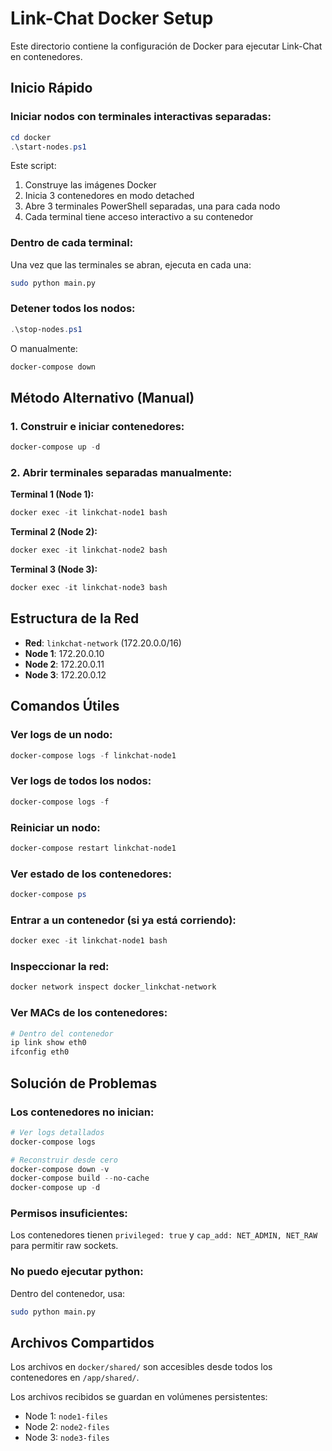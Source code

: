# Link-Chat Docker Setup

Este directorio contiene la configuración de Docker para ejecutar Link-Chat en contenedores.

## Inicio Rápido

### Iniciar nodos con terminales interactivas separadas:

```powershell
cd docker
.\start-nodes.ps1
```

Este script:
1. Construye las imágenes Docker
2. Inicia 3 contenedores en modo detached
3. Abre 3 terminales PowerShell separadas, una para cada nodo
4. Cada terminal tiene acceso interactivo a su contenedor

### Dentro de cada terminal:

Una vez que las terminales se abran, ejecuta en cada una:

```bash
sudo python main.py
```

### Detener todos los nodos:

```powershell
.\stop-nodes.ps1
```

O manualmente:
```powershell
docker-compose down
```

## Método Alternativo (Manual)

### 1. Construir e iniciar contenedores:

```powershell
docker-compose up -d
```

### 2. Abrir terminales separadas manualmente:

**Terminal 1 (Node 1):**
```powershell
docker exec -it linkchat-node1 bash
```

**Terminal 2 (Node 2):**
```powershell
docker exec -it linkchat-node2 bash
```

**Terminal 3 (Node 3):**
```powershell
docker exec -it linkchat-node3 bash
```

## Estructura de la Red

- **Red**: `linkchat-network` (172.20.0.0/16)
- **Node 1**: 172.20.0.10
- **Node 2**: 172.20.0.11
- **Node 3**: 172.20.0.12

## Comandos Útiles

### Ver logs de un nodo:
```powershell
docker-compose logs -f linkchat-node1
```

### Ver logs de todos los nodos:
```powershell
docker-compose logs -f
```

### Reiniciar un nodo:
```powershell
docker-compose restart linkchat-node1
```

### Ver estado de los contenedores:
```powershell
docker-compose ps
```

### Entrar a un contenedor (si ya está corriendo):
```powershell
docker exec -it linkchat-node1 bash
```

### Inspeccionar la red:
```powershell
docker network inspect docker_linkchat-network
```

### Ver MACs de los contenedores:
```bash
# Dentro del contenedor
ip link show eth0
ifconfig eth0
```

## Solución de Problemas

### Los contenedores no inician:
```powershell
# Ver logs detallados
docker-compose logs

# Reconstruir desde cero
docker-compose down -v
docker-compose build --no-cache
docker-compose up -d
```

### Permisos insuficientes:
Los contenedores tienen `privileged: true` y `cap_add: NET_ADMIN, NET_RAW` para permitir raw sockets.

### No puedo ejecutar python:
Dentro del contenedor, usa:
```bash
sudo python main.py
```

## Archivos Compartidos

Los archivos en `docker/shared/` son accesibles desde todos los contenedores en `/app/shared/`.

Los archivos recibidos se guardan en volúmenes persistentes:
- Node 1: `node1-files`
- Node 2: `node2-files`
- Node 3: `node3-files`
